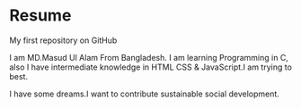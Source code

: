 # Resume
My first repository on GitHub

I am MD.Masud Ul Alam From Bangladesh. I am learning Programming in C, also I have intermediate knowledge in HTML CSS & JavaScript.I am trying to best.

I have some dreams.I want to contribute sustainable social development.
